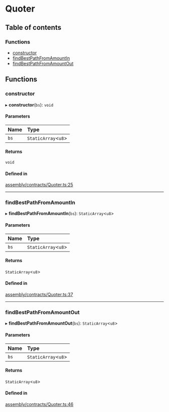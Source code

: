 # Quoter

## Table of contents

### Functions

- [constructor](Quoter.md#constructor)
- [findBestPathFromAmountIn](Quoter.md#findbestpathfromamountin)
- [findBestPathFromAmountOut](Quoter.md#findbestpathfromamountout)

## Functions

### constructor

▸ **constructor**(`bs`): `void`

#### Parameters

| Name | Type |
| :------ | :------ |
| `bs` | `StaticArray`<`u8`\> |

#### Returns

`void`

#### Defined in

[assembly/contracts/Quoter.ts:25](https://github.com/dusaprotocol/v2.1/blob/34784b1/assembly/contracts/Quoter.ts#L25)

___

### findBestPathFromAmountIn

▸ **findBestPathFromAmountIn**(`bs`): `StaticArray`<`u8`\>

#### Parameters

| Name | Type |
| :------ | :------ |
| `bs` | `StaticArray`<`u8`\> |

#### Returns

`StaticArray`<`u8`\>

#### Defined in

[assembly/contracts/Quoter.ts:37](https://github.com/dusaprotocol/v2.1/blob/34784b1/assembly/contracts/Quoter.ts#L37)

___

### findBestPathFromAmountOut

▸ **findBestPathFromAmountOut**(`bs`): `StaticArray`<`u8`\>

#### Parameters

| Name | Type |
| :------ | :------ |
| `bs` | `StaticArray`<`u8`\> |

#### Returns

`StaticArray`<`u8`\>

#### Defined in

[assembly/contracts/Quoter.ts:46](https://github.com/dusaprotocol/v2.1/blob/34784b1/assembly/contracts/Quoter.ts#L46)
